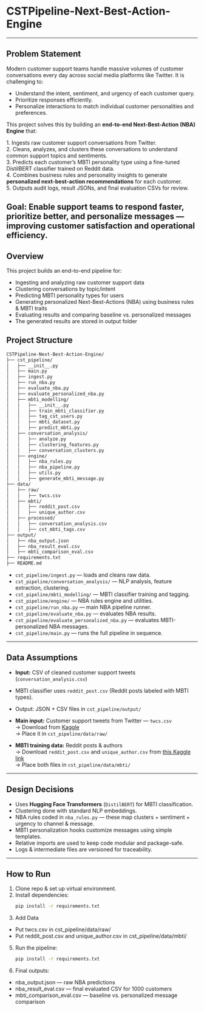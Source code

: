 # CSTPipeline-Next-Best-Action-Engine
---
## Problem Statement
Modern customer support teams handle massive volumes of customer conversations every day across social media platforms like Twitter. It is challenging to:

- Understand the intent, sentiment, and urgency of each customer query.
- Prioritize responses efficiently.
- Personalize interactions to match individual customer personalities and preferences.

This project solves this by building an **end-to-end Next-Best-Action (NBA) Engine** that:

  1️. Ingests raw customer support conversations from Twitter.  
  2️. Cleans, analyzes, and clusters these conversations to understand common support topics and sentiments.  
  3️. Predicts each customer’s MBTI personality type using a fine-tuned DistilBERT classifier trained on Reddit data.  
  4️. Combines business rules and personality insights to generate **personalized next-best-action recommendations** for each customer.  
  5️. Outputs audit logs, result JSONs, and final evaluation CSVs for review.

**Goal:** Enable support teams to **respond faster**, **prioritize better**, and **personalize messages** — improving customer satisfaction and operational efficiency.
---

## Overview

This project builds an end-to-end pipeline for:
- Ingesting and analyzing raw customer support data
- Clustering conversations by topic/intent
- Predicting MBTI personality types for users
- Generating personalized Next-Best-Actions (NBA) using business rules & MBTI traits
- Evaluating results and comparing baseline vs. personalized messages
- The generated results are stored in output folder

## Project Structure
```bash
CSTPipeline-Next-Best-Action-Engine/
├── cst_pipeline/
│   ├── __init__.py
│   ├── main.py
│   ├── ingest.py
│   ├── run_nba.py
│   ├── evaluate_nba.py
│   ├── evaluate_personalized_nba.py
│   ├── mbti_modelling/
│   │   ├── __init__.py
│   │   ├── train_mbti_classifier.py
│   │   ├── tag_cst_users.py
│   │   ├── mbti_dataset.py
│   │   ├── predict_mbti.py
│   ├── conversation_analysis/
│   │   ├── analyze.py
│   │   ├── clustering_features.py
│   │   ├── conversation_clusters.py
│   ├── engine/
│   │   ├── nba_rules.py
│   │   ├── nba_pipeline.py
│   │   ├── utils.py
│   │   ├── generate_mbti_message.py
├── data/
│   ├── raw/
│   │   ├── twcs.csv
│   ├── mbti/
│   │   ├── reddit_post.csv
│   │   ├── unique_author.csv
│   ├── processed/
│   │   ├── conversation_analysis.csv
│   │   ├── cst_mbti_tags.csv
├── output/
│   ├── nba_output.json
│   ├── nba_result_eval.csv
│   ├── mbti_comparison_eval.csv
├── requirements.txt
├── README.md
```
- `cst_pipeline/ingest.py` — loads and cleans raw data.
- `cst_pipeline/conversation_analysis/` — NLP analysis, feature extraction, clustering.
- `cst_pipeline/mbti_modelling/` — MBTI classifier training and tagging.
- `cst_pipeline/engine/` — NBA rules engine and utilities.
- `cst_pipeline/run_nba.py` — main NBA pipeline runner.
- `cst_pipeline/evaluate_nba.py` — evaluates NBA results.
- `cst_pipeline/evaluate_personalized_nba.py` — evaluates MBTI-personalized NBA messages.
- `cst_pipeline/main.py` — runs the full pipeline in sequence.

---

## Data Assumptions

- **Input:** CSV of cleaned customer support tweets (`conversation_analysis.csv`)
- MBTI classifier uses `reddit_post.csv` (Reddit posts labeled with MBTI types).
- Output: JSON + CSV files in `cst_pipeline/output/`

- **Main input:** Customer support tweets from Twitter — `twcs.csv`  
  → Download from [Kaggle](https://www.kaggle.com/datasets/thoughtvector/customer-support-on-twitter/data)  
  → Place it in `cst_pipeline/data/raw/`

- **MBTI training data:** Reddit posts & authors  
  → Download `reddit_post.csv` and `unique_author.csv` from [this Kaggle link](https://www.kaggle.com/datasets/minhaozhang1/reddit-mbti-dataset?select=reddit_post.csv)  
  → Place both files in `cst_pipeline/data/mbti/`


---

## Design Decisions

- Uses **Hugging Face Transformers** (`DistilBERT`) for MBTI classification.
- Clustering done with standard NLP embeddings.
- NBA rules coded in `nba_rules.py` — these map clusters + sentiment + urgency to channel & message.
- MBTI personalization hooks customize messages using simple templates.
- Relative imports are used to keep code modular and package-safe.
- Logs & intermediate files are versioned for traceability.

---

## How to Run

1. Clone repo & set up virtual environment.
2. Install dependencies:
   ```bash
   pip install -r requirements.txt
   ```
3. Add Data
  - Put twcs.csv in cst_pipeline/data/raw/
  - Put reddit_post.csv and unique_author.csv in cst_pipeline/data/mbti/
5. Run the pipeline: 
   ```bash
   pip install -r requirements.txt
   ```
6. Final outputs:
  - nba_output.json — raw NBA predictions
  - nba_result_eval.csv — final evaluated CSV for 1000 customers
  - mbti_comparison_eval.csv — baseline vs. personalized message comparison

